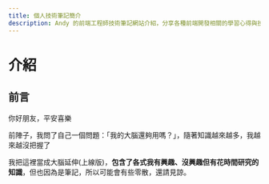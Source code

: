 ```yaml
---
title: 個人技術筆記簡介
description: Andy 的前端工程師技術筆記網站介紹，分享各種前端開發相關的學習心得與技術研究，包含有興趣與工作需要的各類知識整理
---
```


# 介紹


## 前言

你好朋友，平安喜樂

前陣子，我問了自己一個問題：「我的大腦還夠用嗎？」，隨著知識越來越多，我越來越沒把握了

我把這裡當成大腦延伸(上線版)，**包含了各式我有興趣、沒興趣但有花時間研究的知識**，但也因為是筆記，所以可能會有些零散，還請見諒。

